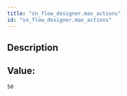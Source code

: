 ```yaml
---
title: "sn_flow_designer.max_actions"
id: "sn_flow_designer.max_actions"
---
```

## Description



## Value: 
```
50
```